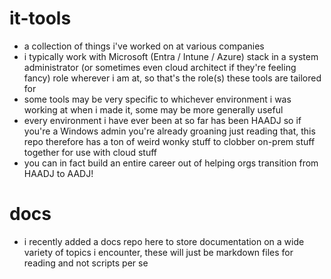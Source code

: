 # it-tools

- a collection of things i've worked on at various companies
- i typically work with Microsoft (Entra / Intune / Azure) stack in a system administrator (or sometimes even cloud architect if they're feeling fancy) role wherever i am at, so that's the role(s) these tools are tailored for
- some tools may be very specific to whichever environment i was working at when i made it, some may be more generally useful
- every environment i have ever been at so far has been HAADJ so if you're a Windows admin you're already groaning just reading that, this repo therefore has a ton of weird wonky stuff to clobber on-prem stuff together for use with cloud stuff
- you can in fact build an entire career out of helping orgs transition from HAADJ to AADJ!

# docs

- i recently added a docs repo here to store documentation on a wide variety of topics i encounter, these will just be markdown files for reading and not scripts per se 
